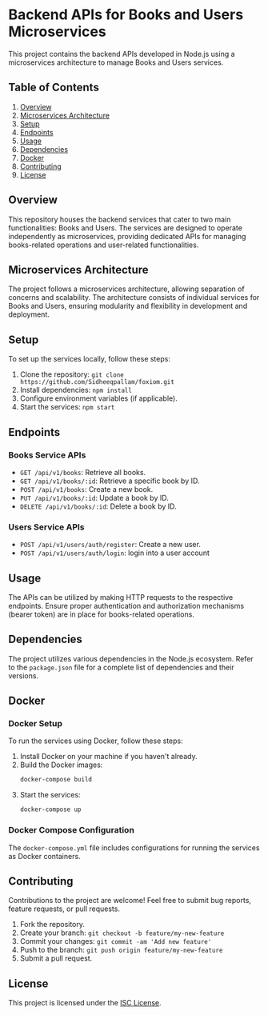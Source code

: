 # Backend APIs for Books and Users Microservices

This project contains the backend APIs developed in Node.js using a microservices architecture to manage Books and Users services.

## Table of Contents

1. [Overview](#overview)
2. [Microservices Architecture](#microservices-architecture)
3. [Setup](#setup)
4. [Endpoints](#endpoints)
5. [Usage](#usage)
6. [Dependencies](#dependencies)
7. [Docker](#docker)
8. [Contributing](#contributing)
9. [License](#license)

## Overview

This repository houses the backend services that cater to two main functionalities: Books and Users. The services are designed to operate independently as microservices, providing dedicated APIs for managing books-related operations and user-related functionalities.

## Microservices Architecture

The project follows a microservices architecture, allowing separation of concerns and scalability. The architecture consists of individual services for Books and Users, ensuring modularity and flexibility in development and deployment.

## Setup

To set up the services locally, follow these steps:

1. Clone the repository: `git clone https://github.com/Sidheeqpallam/foxiom.git`
2. Install dependencies: `npm install`
3. Configure environment variables (if applicable).
4. Start the services: `npm start`

## Endpoints

### Books Service APIs

- `GET /api/v1/books`: Retrieve all books.
- `GET /api/v1/books/:id`: Retrieve a specific book by ID.
- `POST /api/v1/books`: Create a new book.
- `PUT /api/v1/books/:id`: Update a book by ID.
- `DELETE /api/v1/books/:id`: Delete a book by ID.

### Users Service APIs

- `POST /api/v1/users/auth/register`: Create a new user.
- `POST /api/v1/users/auth/login`: login into  a user account

## Usage

The APIs can be utilized by making HTTP requests to the respective endpoints. Ensure proper authentication and authorization mechanisms (bearer token) are in place for books-related operations.

## Dependencies

The project utilizes various dependencies in the Node.js ecosystem. Refer to the `package.json` file for a complete list of dependencies and their versions.

## Docker

### Docker Setup

To run the services using Docker, follow these steps:

1. Install Docker on your machine if you haven't already.
2. Build the Docker images:
    ```bash
    docker-compose build
    ```
3. Start the services:
    ```bash
    docker-compose up
    ```

### Docker Compose Configuration

The `docker-compose.yml` file includes configurations for running the services as Docker containers.

## Contributing

Contributions to the project are welcome! Feel free to submit bug reports, feature requests, or pull requests.

1. Fork the repository.
2. Create your branch: `git checkout -b feature/my-new-feature`
3. Commit your changes: `git commit -am 'Add new feature'`
4. Push to the branch: `git push origin feature/my-new-feature`
5. Submit a pull request.

## License

This project is licensed under the [ISC License](LICENSE).
